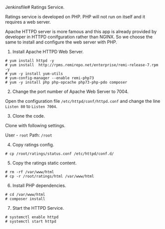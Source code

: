 Jenkinsfile# Ratings Service.

Ratings service is developed on PHP. PHP will not run on itself and it requires a web server.

Apache HTTPD server is more famous and this app is already provided by developer in HTTPD conifguration rather than NGINX. So we choose the same to install and configure the web server with PHP.

1. Install Apache HTTPD Web Server.

```
# yum install httpd -y 
# yum install  http://rpms.remirepo.net/enterprise/remi-release-7.rpm -y 
# yum -y install yum-utils
# yum-config-manager --enable remi-php73
# yum -y install php php-opcache php73-php-pdo composer
```

2. Change the port number of Apache Web Server to 7004.

Open the configuration file `/etc/httpd/conf/httpd.conf` and change the line `Listen 80` to `Listen 7004`.

3. Clone the code.

Clone with following settings.

User - `root`
Path: `/root`

4. Copy ratings config.

```
# cp /root/ratings/status.conf /etc/httpd/conf.d/
```

5. Copy the ratings static content.

```
# rm -rf /var/www/html
# cp -r /root/ratings/html /var/www/html
```

6. Install PHP dependencies.

```
# cd /var/www/html
# composer install
```

7. Start the HTTPD Service.

```
# systemctl enable httpd 
# systemctl start httpd
```



